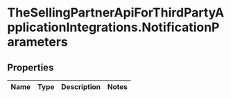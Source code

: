 # TheSellingPartnerApiForThirdPartyApplicationIntegrations.NotificationParameters

## Properties
Name | Type | Description | Notes
------------ | ------------- | ------------- | -------------


